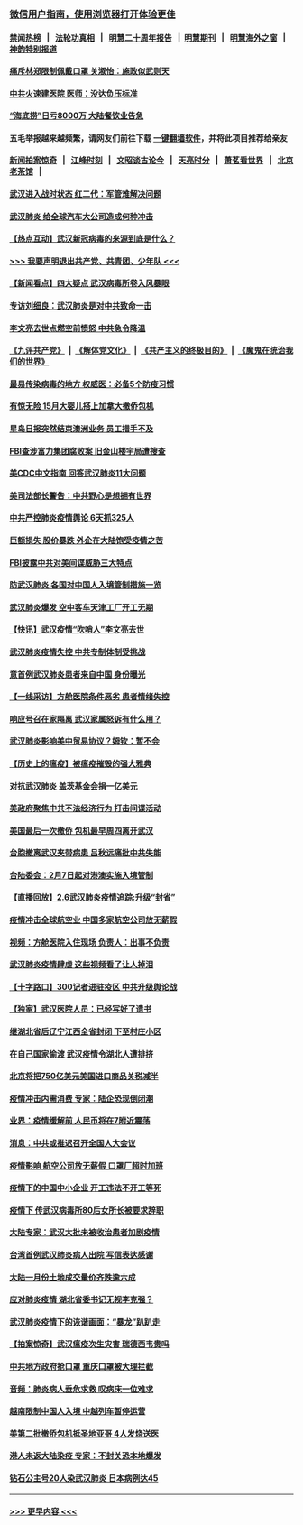### [微信用户指南，使用浏览器打开体验更佳](https://github.com/gfw-breaker/banned-news1/blob/master/indexes/wechat-guide.md?t=0)
#### [禁闻热榜](热点新闻.md?t=0)  &nbsp;&nbsp;|&nbsp;&nbsp; [法轮功真相](https://github.com/gfw-breaker/truth/blob/master/README.md?t=0) &nbsp;&nbsp;|&nbsp;&nbsp; [明慧二十周年报告](https://github.com/gfw-breaker/mh-reports/blob/master/README.md?t=0) &nbsp;&nbsp;|&nbsp;&nbsp;[明慧期刊](https://github.com/gfw-breaker/mh-qikan) &nbsp;&nbsp;|&nbsp;&nbsp; [明慧海外之窗](https://github.com/gfw-breaker/mh-news/blob/master/README.md?t=0) &nbsp;&nbsp;|&nbsp;&nbsp; [神韵特别报道](https://github.com/gfw-breaker/mh-news/blob/master/shenyun.md?t=0)
#### [痛斥林郑限制佩戴口罩 关淑怡：施政似武则天](../pages/nsc413/n11849645.md?t=02070911) 
#### [中共火速建医院 医师：没达负压标准](../pages/nsc413/n11848938.md?t=02070911) 
#### [“海底捞”日亏8000万 大陆餐饮业告急](../pages/nsc413/n11850010.md?t=02070911) 
#### 五毛举报越来越频繁，请网友们前往下载 [一键翻墙软件](https://github.com/gfw-breaker/ssr-accounts)，并将此项目推荐给亲友
#### [新闻拍案惊奇](https://github.com/gfw-breaker/banned-news1/blob/master/pages/link4.md) &nbsp;&nbsp;|&nbsp;&nbsp; [江峰时刻](https://github.com/gfw-breaker/banned-news1/blob/master/pages/link4.md) &nbsp;&nbsp;|&nbsp;&nbsp; [文昭谈古论今](https://github.com/gfw-breaker/banned-news1/blob/master/pages/link4.md) &nbsp;&nbsp;|&nbsp;&nbsp; [天亮时分](https://github.com/gfw-breaker/banned-news1/blob/master/pages/link4.md) &nbsp;&nbsp;|&nbsp;&nbsp; [萧茗看世界](https://github.com/gfw-breaker/banned-news1/blob/master/pages/link4.md) &nbsp;&nbsp;|&nbsp;&nbsp; [北京老茶馆](https://github.com/gfw-breaker/banned-news1/blob/master/pages/link4.md) &nbsp;&nbsp;|&nbsp;&nbsp; 
#### [武汉进入战时状态 红二代：军管难解决问题](../pages/nsc413/n11849976.md?t=02070911) 
#### [武汉肺炎 给全球汽车大公司造成何种冲击](../pages/nsc413/n11850056.md?t=02070911) 
#### [【热点互动】武汉新冠病毒的来源到底是什么？](../pages/nsc413/n11849749.md?t=02070911) 
#### [>>> 我要声明退出共产党、共青团、少年队 <<<](https://github.com/begood0513/goodnews/blob/master/quit/letter.md) 
#### [【新闻看点】四大疑点 武汉病毒所卷入风暴眼](../pages/nsc413/n11849608.md?t=02070911) 
#### [专访刘细良：武汉肺炎是对中共致命一击](../pages/nsc413/n11849934.md?t=02070911) 
#### [李文亮去世点燃空前愤怒 中共急令降温](../pages/nsc413/n11849864.md?t=02070911) 
#### [《九评共产党》](https://github.com/begood0513/9ping.md/blob/master/README.md) &nbsp;|&nbsp; [《解体党文化》](../../../../jtdwh.md/blob/master/README.md)  &nbsp;|&nbsp; [《共产主义的终极目的》](../../../../gczydzjmd.md/blob/master/README.md) &nbsp;|&nbsp; [《魔鬼在统治我们的世界》](../../../../mgztzwmdsj.md/blob/master/README.md) 
#### [最易传染病毒的地方 权威医：必备5个防疫习惯](../pages/nsc413/n11849662.md?t=02070911) 
#### [有惊无险 15月大婴儿搭上加拿大撤侨包机](../pages/nsc413/n11849698.md?t=02070911) 
#### [星岛日报突然结束澳洲业务 员工措手不及](../pages/nsc413/n11849722.md?t=02070911) 
#### [FBI查涉富力集团腐败案 旧金山楼宇局遭搜查](../pages/nsc413/n11848419.md?t=02070911) 
#### [美CDC中文指南 回答武汉肺炎11大问题](../pages/nsc413/n11849703.md?t=02070911) 
#### [美司法部长警告：中共野心是想拥有世界](../pages/nsc413/n11849769.md?t=02070911) 
#### [中共严控肺炎疫情舆论 6天抓325人](../pages/nsc413/n11849529.md?t=02070911) 
#### [巨额损失 股价暴跌 外企在大陆饱受疫情之苦](../pages/nsc413/n11849651.md?t=02070911) 
#### [FBI披露中共对美间谍威胁三大特点](../pages/nsc413/n11849700.md?t=02070911) 
#### [防武汉肺炎 各国对中国人入境管制措施一览](../pages/nsc413/n11838726.md?t=02070911) 
#### [武汉肺炎爆发 空中客车天津工厂开工无期](../pages/nsc413/n11849634.md?t=02070911) 
#### [【快讯】武汉疫情“吹哨人”李文亮去世](../pages/nsc413/n11849459.md?t=02070911) 
#### [武汉肺炎疫情失控 中共专制体制受挑战](../pages/nsc413/n11849457.md?t=02070911) 
#### [意首例武汉肺炎患者来自中国 身份曝光](../pages/nsc413/n11849454.md?t=02070911) 
#### [【一线采访】方舱医院条件恶劣 患者情绪失控](../pages/nsc413/n11848910.md?t=02070911) 
#### [响应号召在家隔离 武汉家属怒诉有什么用？](../pages/nsc413/n11849412.md?t=02070911) 
#### [武汉肺炎影响美中贸易协议？姆钦：暂不会](../pages/nsc413/n11849497.md?t=02070911) 
#### [【历史上的瘟疫】被瘟疫摧毁的强大雅典](../pages/nsc413/n11849036.md?t=02070911) 
#### [对抗武汉肺炎 盖茨基金会捐一亿美元](../pages/nsc413/n11848953.md?t=02070911) 
#### [美政府聚焦中共不法经济行为 打击间谍活动](../pages/nsc413/n11849322.md?t=02070911) 
#### [美国最后一次撤侨 包机最早周四离开武汉](../pages/nsc413/n11849395.md?t=02070911) 
#### [台胞撤离武汉夹带病患 吕秋远痛批中共失能](../pages/nsc413/n11849153.md?t=02070911) 
#### [台陆委会：2月7日起对港澳实施入境管制](../pages/nsc413/n11848681.md?t=02070911) 
#### [【直播回放】2.6武汉肺炎疫情追踪:升级“封省”](../pages/nsc413/n11848948.md?t=02070911) 
#### [疫情冲击全球航空业 中国多家航空公司放无薪假](../pages/nsc413/n11849188.md?t=02070911) 
#### [视频：方舱医院入住现场 负责人：出事不负责](../pages/nsc413/n11845312.md?t=02070911) 
#### [武汉肺炎疫情肆虐 这些视频看了让人掉泪](../pages/nsc413/n11848904.md?t=02070911) 
#### [【十字路口】300记者进驻疫区 中共升级舆论战](../pages/nsc413/n11847578.md?t=02070911) 
#### [【独家】武汉医院人员：已经写好了遗书](../pages/nsc413/n11848942.md?t=02070911) 
#### [继湖北省后辽宁江西全省封闭 下至村庄小区](../pages/nsc413/n11848814.md?t=02070911) 
#### [在自己国家偷渡 武汉疫情令湖北人遭排挤](../pages/nsc413/n11848737.md?t=02070911) 
#### [北京将把750亿美元美国进口商品关税减半](../pages/nsc413/n11848896.md?t=02070911) 
#### [疫情冲击内需消费 专家：陆企恐现倒闭潮](../pages/nsc413/n11849265.md?t=02070911) 
#### [业界：疫情缓解前 人民币将在7附近震荡](../pages/nsc413/n11848445.md?t=02070911) 
#### [消息：中共或推迟召开全国人大会议](../pages/nsc413/n11848698.md?t=02070911) 
#### [疫情影响 航空公司放无薪假 口罩厂超时加班](../pages/nsc413/n11848173.md?t=02070911) 
#### [疫情下的中国中小企业 开工违法不开工等死](../pages/nsc413/n11848520.md?t=02070911) 
#### [疫情下 传武汉病毒所80后女所长被要求辞职](../pages/nsc413/n11842494.md?t=02070911) 
#### [大陆专家：武汉大批未被收治患者加剧疫情](../pages/nsc413/n11848163.md?t=02070911) 
#### [台湾首例武汉肺炎病人出院 写信表达感谢](../pages/nsc413/n11848408.md?t=02070911) 
#### [大陆一月份土地成交量价齐跌逾六成](../pages/nsc413/n11847770.md?t=02070911) 
#### [应对肺炎疫情 湖北省委书记无视李克强？](../pages/nsc413/n11848018.md?t=02070911) 
#### [武汉肺炎疫情下的诙谐画面：“暴龙”趴趴走](../pages/nsc413/n11848057.md?t=02070911) 
#### [【拍案惊奇】武汉瘟疫次生灾害 瑞德西韦贵吗](../pages/nsc413/n11847587.md?t=02070911) 
#### [中共地方政府抢口罩 重庆口罩被大理拦截](../pages/nsc413/n11848150.md?t=02070911) 
#### [音频：肺炎病人垂危求救 叹病床一位难求](../pages/nsc413/n11847883.md?t=02070911) 
#### [越南限制中国人入境 中越列车暂停运营](../pages/nsc413/n11847844.md?t=02070911) 
#### [美第二批撤侨包机抵圣地亚哥 4人发烧送医](../pages/nsc413/n11847923.md?t=02070911) 
#### [港人未返大陆染疫 专家：不封关恐本地爆发](../pages/nsc413/n11848021.md?t=02070911) 
#### [钻石公主号20人染武汉肺炎 日本病例达45](../pages/nsc413/n11847823.md?t=02070911) 

----
#### [ >>> 更早内容 <<< ](../indexes/nsc413-earlier.md)
